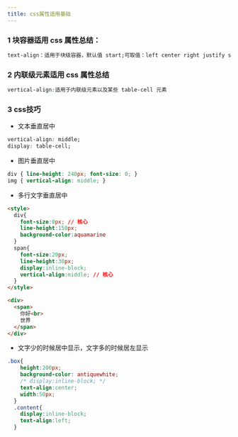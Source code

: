 ```yaml
---
title: css属性适用基础
---
```


### 1 块容器适用 css 属性总结：

```css
text-align：适用于块级容器，默认值 start;可取值：left center right justify start end 


```

### 2 内联级元素适用 css 属性总结

```css
vertical-align:适用于内联级元素以及某些 table-cell 元素
```

### 3 css技巧

* 文本垂直居中 

```css
vertical-align: middle;
display: table-cell;
```

* 图片垂直居中

```css
div { line-height: 240px; font-size: 0; }
img { vertical-align: middle; }
```

* 多行文字垂直居中

```html
<style>
  div{
    font-size:0px; // 核心
    line-height:150px;
    background-color:aquamarine
  }
  span{
    font-size:20px;
    line-height:30px;
    display:inline-block;
    vertical-align:middle; // 核心
  }
</style>

<div>
  <span>
    你好<br>
    世界
  </span>
</div>
```

* 文字少的时候居中显示，文字多的时候居左显示

```css
.box{
    height:200px;
    background-color: antiquewhite;
    /* display:inline-block; */
    text-align:center;
    width:50px;
  }
  .content{
    display:inline-block;
    text-align:left;
  }
```


